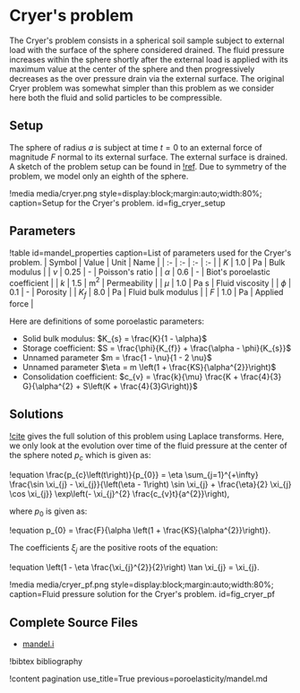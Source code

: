 # Cryer's problem

The Cryer's problem consists in a spherical soil sample subject to external load with the surface of the sphere considered drained. The fluid pressure increases within the sphere shortly after the external load is applied with its maximum value at the center of the sphere and then progressively decreases as the over pressure drain via the external surface. The original Cryer problem was somewhat simpler than this problem as we consider here both the fluid and solid particles to be compressible.

## Setup

The sphere of radius $a$ is subject at time $t = 0$ to an external force of magnitude $F$ normal to its external surface. The external surface is drained. A sketch of the problem setup can be found in [!ref](fig_cryer_setup). Due to symmetry of the problem, we model only an eighth of the sphere.

!media media/cryer.png style=display:block;margin:auto;width:80%; caption=Setup for the Cryer's problem. id=fig_cryer_setup

## Parameters

!table id=mandel_properties caption=List of parameters used for the Cryer's problem.
| Symbol | Value | Unit | Name |
| :- | :- | :- | :- |
| $K$  | $1.0$ | Pa | Bulk modulus |
| $\nu$  | $0.25$ | - | Poisson's ratio |
| $\alpha$ | $0.6$ | - | Biot's poroelastic coefficient |
| $k$ | $1.5$ | m$^{2}$ | Permeability |
| $\mu$ | $1.0$ | Pa s | Fluid viscosity |
| $\phi$ | $0.1$ | - | Porosity |
| $K_{f}$ | $8.0$ | Pa | Fluid bulk modulus |
| $F$ | $1.0$ | Pa | Applied force |

Here are definitions of some poroelastic parameters:

- Solid bulk modulus: $K_{s} = \frac{K}{1 - \alpha}$
- Storage coefficient: $S = \frac{\phi}{K_{f}} + \frac{\alpha - \phi}{K_{s}}$
- Unnamed parameter $m = \frac{1 - \nu}{1 - 2 \nu}$
- Unnamed parameter $\eta = m \left(1 + \frac{KS}{\alpha^{2}}\right)$
- Consolidation coefficient: $c_{v} = \frac{k}{\mu} \frac{K + \frac{4}{3} G}{\alpha^{2} + S\left(K + \frac{4}{3}G\right)}$

## Solutions

[!cite](Verruijt2016) gives the full solution of this problem using Laplace transforms. Here, we only look at the evolution over time of the fluid pressure at the center of the sphere noted $p_{c}$ which is given as:

!equation
\frac{p_{c}\left(t\right)}{p_{0}} = \eta  \sum_{j=1}^{+\infty} \frac{\sin \xi_{j} - \xi_{j}}{\left(\eta - 1\right) \sin \xi_{j} + \frac{\eta}{2} \xi_{j} \cos \xi_{j}} \exp\left(- \xi_{j}^{2} \frac{c_{v}t}{a^{2}}\right),

where $p_{0}$ is given as:

!equation
p_{0} = \frac{F}{\alpha \left(1 + \frac{KS}{\alpha^{2}}\right)}.

The coefficients $\xi_{j}$ are the positive roots of the equation:

!equation
\left(1 - \eta \frac{\xi_{j}^{2}}{2}\right) \tan \xi_{j} = \xi_{j}.

!media media/cryer_pf.png style=display:block;margin:auto;width:80%; caption=Fluid pressure solution for the Cryer's problem. id=fig_cryer_pf

## Complete Source Files

- [mandel.i](https://github.com/ajacquey/beaver/blob/main/examples/poroelasticity/cryer/cryer.i)

!bibtex bibliography

!content pagination use_title=True
                    previous=poroelasticity/mandel.md